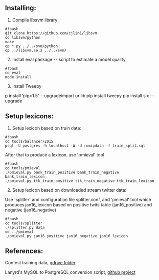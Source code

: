 ## **Installing:** ##
1. Compile libsvm library
```
#!bash
git clone https://github.com/cjlin1/libsvm
cd libsvm/python
make
cp *.py ../../svm/python
cp ../libsvm.so.2 ../../svm/
```

2. Install eval package -- script to estimate a model quality.
```
#!bash
cd eval
node install
```

3. Install Tweepy

p install 'pip>1.5' --upgradeimport urllib
pip install tweepy
pip install six --upgrade

## **Setup lexicons:** ##

1. Setup lexicon based on train data:

```
#!bash
cd tools/balancer/2015
psql -U postgres -h localhost -W -d romipdata -f train_split.sql
```
After that to produce a lexicon, use 'pmieval' tool

```
#!bash
cd tools/pmieval
./pmieval.py bank_train_positive bank_train_negative bank_train_lexicon
./pmieval.py ttk_train_positive ttk_train_negative ttk_train_lexicon

```

2. Setup lexicon based on downloaded stream twitter data:

Use 'splitter' and configuration file splitter.conf, and 'pmieval' tool which
produces jan16_lexicon based on positive twits table (jan16_positive) and
negative (jan16_negative)
```
#!bash
cd tools/splitter
./splitter.py data
cd ../pmieval
./pmieval.py jan16_positive jan16_negative jan16_lexicon
```

## **References:** ##
Contest training data, [gdrive folder](http://goo.gl/qHeAVo)

Lanyrd's MySQL to PostgreSQL conversion script, [github project](https://github.com/lanyrd/mysql-postgresql-converter)

